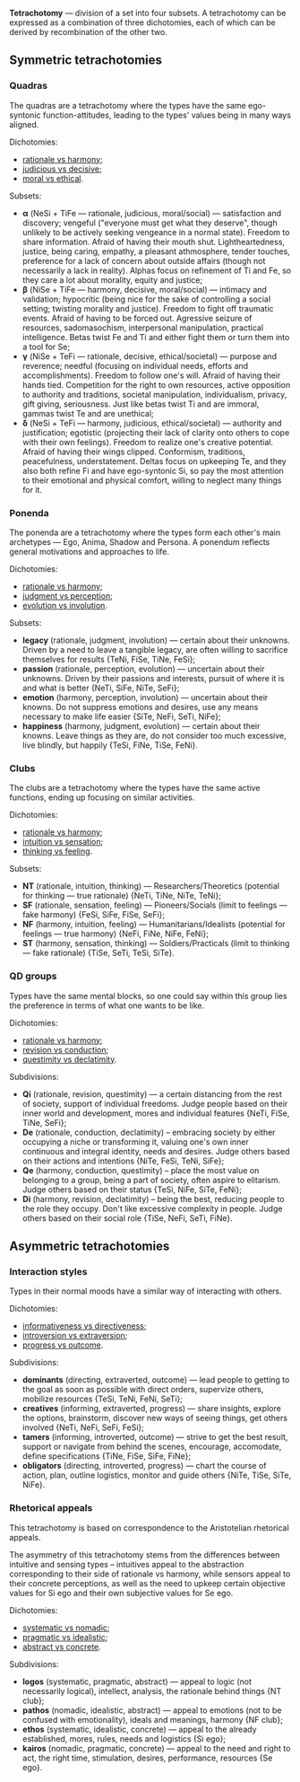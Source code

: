 **Tetrachotomy** — division of a set into four subsets. A tetrachotomy can be expressed as a combination of three dichotomies, each of which can be derived by recombination of the other two.

## Symmetric tetrachotomies

### Quadras

The quadras are a tetrachotomy where the types have the same ego-syntonic function-attitudes, leading to the types' values being in many ways aligned.

Dichotomies:

- [rationale vs harmony](https://your-trickster.github.io/dichotomies#rationale-vs-harmony);
- [judicious vs decisive](https://your-trickster.github.io/dichotomies#judicious-vs-decisive);
- [moral vs ethical](https://your-trickster.github.io/dichotomies#social-moral-vs-societal-ethical).

Subsets:

- **α** (NeSi + TiFe — rationale, judicious, moral/social) — satisfaction and discovery; vengeful ("everyone must get what they deserve", though unlikely to be actively seeking vengeance in a normal state). Freedom to share information. Afraid of having their mouth shut. Lightheartedness, justice, being caring, empathy, a pleasant athmosphere, tender touches, preference for a lack of concern about outside affairs (though not necessarily a lack in reality). Alphas focus on refinement of Ti and Fe, so they care a lot about morality, equity and justice;
- **β** (NiSe + TiFe — harmony, decisive, moral/social) — intimacy and validation; hypocritic (being nice for the sake of controlling a social setting; twisting morality and justice). Freedom to fight off traumatic events. Afraid of having to be forced out. Agressive seizure of resources, sadomasochism, interpersonal manipulation, practical intelligence. Betas twist Fe and Ti and either fight them or turn them into a tool for Se;
- **γ** (NiSe + TeFi — rationale, decisive, ethical/societal) — purpose and reverence; needful (focusing on individual needs, efforts and accomplishments). Freedom to follow one's will. Afraid of having their hands tied. Competition for the right to own resources, active opposition to authority and traditions, societal manipulation, individualism, privacy, gift giving, seriousness. Just like betas twist Ti and are immoral, gammas twist Te and are unethical;
- **δ** (NeSi + TeFi — harmony, judicious, ethical/societal) — authority and justification; egotistic (projecting their lack of clarity onto others to cope with their own feelings). Freedom to realize one's creative potential. Afraid of having their wings clipped. Conformism, traditions, peacefulness, understatement. Deltas focus on upkeeping Te, and they also both refine Fi and have ego-syntonic Si, so pay the most attention to their emotional and physical comfort, willing to neglect many things for it.

### Ponenda

The ponenda are a tetrachotomy where the types form each other's main archetypes — Ego, Anima, Shadow and Persona. A ponendum reflects general motivations and approaches to life.

Dichotomies:

- [rationale vs harmony](https://your-trickster.github.io/dichotomies#rationale-vs-harmony);
- [judgment vs perception](https://your-trickster.github.io/dichotomies#judgment-vs-perception);
- [evolution vs involution](https://your-trickster.github.io/dichotomies#evolution-vs-involution).

Subsets:

- **legacy** (rationale, judgment, involution) — certain about their unknowns. Driven by a need to leave a tangible legacy, are often willing to sacrifice themselves for results {TeNi, FiSe, TiNe, FeSi};
- **passion** (rationale, perception, evolution) — uncertain about their unknowns. Driven by their passions and interests, pursuit of where it is and what is better {NeTi, SiFe, NiTe, SeFi};
- **emotion** (harmony, perception, involution) — uncertain about their knowns. Do not suppress emotions and desires, use any means necessary to make life easier {SiTe, NeFi, SeTi, NiFe};
- **happiness** (harmony, judgment, evolution) — certain about their knowns. Leave things as they are, do not consider too much excessive, live blindly, but happily {TeSi, FiNe, TiSe, FeNi}.

### Clubs

The clubs are a tetrachotomy where the types have the same active functions, ending up focusing on similar activities.

Dichotomies:

- [rationale vs harmony](https://your-trickster.github.io/dichotomies#rationale-vs-harmony);
- [intuition vs sensation](https://your-trickster.github.io/dichotomies#intuition-vs-sensation);
- [thinking vs feeling](https://your-trickster.github.io/dichotomies#thinking-vs-feeling).

Subsets:

- **NT** (rationale, intuition, thinking) — Researchers/Theoretics (potential for thinking — true rationale) {NeTi, TiNe, NiTe, TeNi};
- **SF** (rationale, sensation, feeling) — Pioneers/Socials (limit to feelings — fake harmony) {FeSi, SiFe, FiSe, SeFi};
- **NF** (harmony, intuition, feeling) — Humanitarians/Idealists (potential for feelings — true harmony) {NeFi, FiNe, NiFe, FeNi};
- **ST** (harmony, sensation, thinking) — Soldiers/Practicals (limit to thinking — fake rationale) {TiSe, SeTi, TeSi, SiTe}.

### QD groups

Types have the same mental blocks, so one could say within this group lies the preference in terms of what one wants to be like.

Dichotomies:

- [rationale vs harmony](https://your-trickster.github.io/dichotomies#rationale-vs-harmony);
- [revision vs conduction](https://your-trickster.github.io/dichotomies#revision-vs-conduction);
- [questimity vs declatimity](https://your-trickster.github.io/dichotomies#questim-vs-declatim).

Subdivisions:

- **Qi** (rationale, revision, questimity) — a certain distancing from the rest of society, support of individual freedoms. Judge people based on their inner world and development, mores and individual features {NeTi, FiSe, TiNe, SeFi};
- **De** (rationale, conduction, declatimity) – embracing society by either occupying a niche or transforming it, valuing one's own inner continuous and integral identity, needs and desires. Judge others based on their actions and intentions {NiTe, FeSi, TeNi, SiFe};
- **Qe** (harmony, conduction, questimity) – place the most value on belonging to a group, being a part of society, often aspire to elitarism. Judge others based on their status {TeSi, NiFe, SiTe, FeNi};
- **Di** (harmony, revision, declatimity) – being the best, reducing people to the role they occupy. Don't like excessive complexity in people. Judge others based on their social role {TiSe, NeFi, SeTi, FiNe}.

## Asymmetric tetrachotomies

### Interaction styles

Types in their normal moods have a similar way of interacting with others.

Dichotomies:

- [informativeness vs directiveness](https://your-trickster.github.io/dichotomies#informative-vs-directive);
- [introversion vs extraversion](https://your-trickster.github.io/dichotomies#introversion-vs-extraversion);
- [progress vs outcome](https://your-trickster.github.io/dichotomies#progress-vs-outcome).

Subdivisions:

- **dominants** (directing, extraverted, outcome) — lead people to getting to the goal as soon as possible with direct orders, supervize others, mobilize resources {TeSi, TeNi, FeNi, SeTi};
- **creatives** (informing, extraverted, progress) — share insights, explore the options, brainstorm, discover new ways of seeing things, get others involved {NeTi, NeFi, SeFi, FeSi};
- **tamers** (informing, introverted, outcome) — strive to get the best result, support or navigate from behind the scenes, encourage, accomodate, define specifications {TiNe, FiSe, SiFe, FiNe};
- **obligators** (directing, introverted, progress) — chart the course of action, plan, outline logistics, monitor and guide others {NiTe, TiSe, SiTe, NiFe}.

### Rhetorical appeals

This tetrachotomy is based on correspondence to the Aristotelian rhetorical appeals.

The asymmetry of this tetrachotomy stems from the differences between intuitive and sensing types – intuitives appeal to the abstraction corresponding to their side of rationale vs harmony, while sensors appeal to their concrete perceptions, as well as the need to upkeep certain objective values for Si ego and their own subjective values for Se ego.

Dichotomies:

- [systematic vs nomadic](https://your-trickster.github.io/dichotomies#systematic-vs-nomadic);
- [pragmatic vs idealistic](https://your-trickster.github.io/dichotomies#pragmatic-vs-idealistic);
- [abstract vs concrete](https://your-trickster.github.io/dichotomies#intuition-vs-sensation).

Subdivisions:

- **logos** (systematic, pragmatic, abstract) — appeal to logic (not necessarily logical), intellect, analysis, the rationale behind things {NT club};
- **pathos** (nomadic, idealistic, abstract) — appeal to emotions (not to be confused with emotionality), ideals and meanings, harmony {NF club};
- **ethos** (systematic, idealistic, concrete) — appeal to the already established, mores, rules, needs and logistics {Si ego};
- **kairos** (nomadic, pragmatic, concrete) — appeal to the need and right to act, the right time, stimulation, desires, performance, resources {Se ego}.
